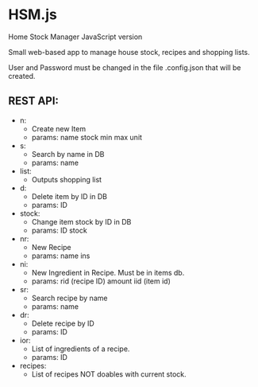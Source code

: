 # HSM.js
Home Stock Manager JavaScript version

Small web-based app to manage house stock, recipes and shopping lists.

User and Password must be changed in the file .config.json that will be created.

## REST API:

* n:
  * Create new Item
  * params: name stock min max unit
* s:
  * Search by name in DB
  * params: name 
* list:
  * Outputs shopping list
* d:
  * Delete item by ID in DB
  * params: ID 
* stock:
  * Change item stock by ID in DB
  * params: ID stock
* nr:
  * New Recipe
  * params: name ins
* ni:
  * New Ingredient in Recipe. Must be in items db.
  * params: rid (recipe ID) amount iid (item id)
* sr:
  * Search recipe by name
  * params: name
* dr:
  * Delete recipe by ID
  * params: ID
* ior:
  * List of ingredients of a recipe.
  * params: ID
* recipes:
  * List of recipes NOT doables with current stock.
